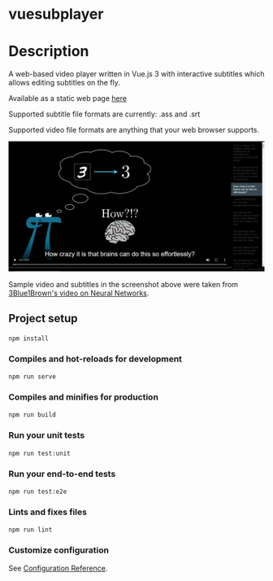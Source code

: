 # vuesubplayer

# Description
A web-based video player written in Vue.js 3 with interactive subtitles which allows editing
subtitles on the fly.

Available as a static web page [here](https://antuanha.github.io/vuesubplayer/)

Supported subtitle file formats are currently: .ass and .srt

Supported video file formats are anything that your web browser supports.

![Screenshot of the web application](/screenshots/screenshot.png)

Sample video and subtitles in the screenshot above were taken from
[3Blue1Brown's video on Neural Networks](https://www.youtube.com/watch?v=aircAruvnKk).


## Project setup
```
npm install
```

### Compiles and hot-reloads for development
```
npm run serve
```

### Compiles and minifies for production
```
npm run build
```

### Run your unit tests
```
npm run test:unit
```

### Run your end-to-end tests
```
npm run test:e2e
```

### Lints and fixes files
```
npm run lint
```

### Customize configuration
See [Configuration Reference](https://cli.vuejs.org/config/).
